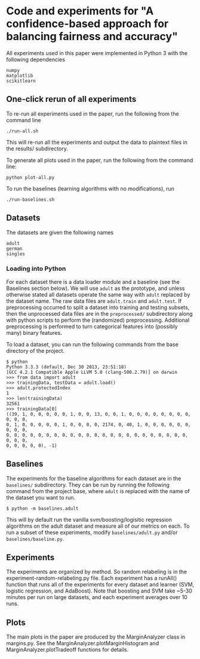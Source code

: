 # Code and experiments for "A confidence-based approach for balancing fairness and accuracy"

All experiments used in this paper were implemented in Python 3 with the following
dependencies

    numpy
    matplotlib
    scikitlearn


## One-click rerun of all experiments

To re-run all experiments used in the paper, run the following from the command line

    ./run-all.sh

This will re-run all the experiments and output the data to plaintext
files in the results/ subdirectory.

To generate all plots used in the paper, run the following from the command line:

    python plot-all.py

To run the baselines (learning algorithms with no modifications), run

    ./run-baselines.sh


## Datasets

The datasets are given the following names

    adult
    german 
    singles 

### Loading into Python

For each dataset there is a data loader module and a baseline (see the
Baselines section below). We will use `adult` as the prototype, and unless
otherwise stated all datasets operate the same way with `adult` replaced by the
dataset name. The raw data files are `adult.train` and `adult.test`. If
preprocessing occurred to split a dataset into training and testing subsets,
then the unprocessed data files are in the `preprocessed/` subdirectory along
with python scripts to perform the (randomized) preprocessing. Additional
preprocessing is performed to turn categorical features into (possibly many)
binary features.

To load a dataset, you can run the following commands from the base directory
of the project.

    $ python
    Python 3.3.3 (default, Dec 30 2013, 23:51:18) 
    [GCC 4.2.1 Compatible Apple LLVM 5.0 (clang-500.2.79)] on darwin
    >>> from data import adult
    >>> trainingData, testData = adult.load()
    >>> adult.protectedIndex
    1
    >>> len(trainingData)
    32561
    >>> trainingData[0]
    ((39, 1, 0, 0, 0, 0, 0, 1, 0, 0, 13, 0, 0, 1, 0, 0, 0, 0, 0, 0, 0, 0, 0, 0, 0,
    0, 1, 0, 0, 0, 0, 0, 1, 0, 0, 0, 0, 2174, 0, 40, 1, 0, 0, 0, 0, 0, 0, 0, 0, 0,
    0, 0, 0, 0, 0, 0, 0, 0, 0, 0, 0, 0, 0, 0, 0, 0, 0, 0, 0, 0, 0, 0, 0, 0, 0, 0,
    0, 0, 0, 0, 0), -1)


## Baselines

The experiments for the baseline algorithms for each dataset are in the
`baselines/` subdirectory. They can be run by running the following command from
the project base, where `adult` is replaced with the name of the dataset you
want to run.

    $ python -m baselines.adult

This will by default run the vanilla svm/boosting/logisitic regression
algorithms on the adult dataset and measure all of our metrics on each. To run
a subset of these experiments, modify `baselines/adult.py` and/or
`baselines/baseline.py`.

## Experiments

The experiments are organized by method. So random relabeling is in the
experiment-random-relabeling.py file. Each experiment has a runAll() function
that runs all of the experiments for every dataset and learner (SVM, logistic
regression, and AdaBoost). Note that boosting and SVM take ~5-30 minutes per
run on large datasets, and each experiment averages over 10 runs.

## Plots

The main plots in the paper are produced by the MarginAnalyzer class in
margins.py. See the MarginAnalyzer.plotMarginHistogram and
MarginAnalyzer.plotTradeoff functions for details.
